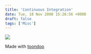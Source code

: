 ```yaml
---
title: 'Continuous Integration'
date: Tue, 18 Nov 2008 15:26:56 +0000
draft: false
tags: ['Misc']
---
```


![](/wp-content/uploads/2015/10/DSM-failing-test_smaller.jpg)  
  
Made with [toondoo](http://www.toondoo.com)